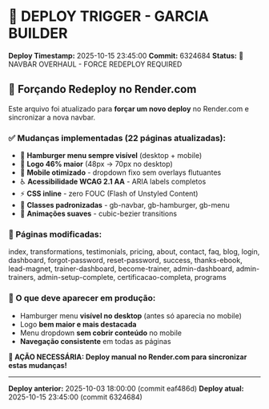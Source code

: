 # 🚀 DEPLOY TRIGGER - GARCIA BUILDER

**Deploy Timestamp:** 2025-10-15 23:45:00
**Commit:** 6324684
**Status:** 🔴 NAVBAR OVERHAUL - FORCE REDEPLOY REQUIRED

## 🔄 Forçando Redeploy no Render.com

Este arquivo foi atualizado para **forçar um novo deploy** no Render.com e sincronizar a nova navbar.

### ✅ Mudanças implementadas (22 páginas atualizadas):
- 🍔 **Hamburger menu sempre visível** (desktop + mobile)
- 🎯 **Logo 46% maior** (48px → 70px no desktop)
- 📱 **Mobile otimizado** - dropdown fixo sem overlays flutuantes
- ♿ **Acessibilidade WCAG 2.1 AA** - ARIA labels completos
- ⚡ **CSS inline** - zero FOUC (Flash of Unstyled Content)
- 🎨 **Classes padronizadas** - gb-navbar, gb-hamburger, gb-menu
- 🔄 **Animações suaves** - cubic-bezier transitions

### 📄 Páginas modificadas:
index, transformations, testimonials, pricing, about, contact, faq, blog, login, dashboard, forgot-password, reset-password, success, thanks-ebook, lead-magnet, trainer-dashboard, become-trainer, admin-dashboard, admin-trainers, admin-setup-complete, certificacao-completa, programs

### 🎯 O que deve aparecer em produção:
- Hamburger menu **visível no desktop** (antes só aparecia no mobile)
- Logo **bem maior e mais destacada**
- Menu dropdown **sem cobrir conteúdo** no mobile
- **Navegação consistente** em todas as páginas

**🚨 AÇÃO NECESSÁRIA: Deploy manual no Render.com para sincronizar estas mudanças!**

---

**Deploy anterior:** 2025-10-03 18:00:00 (commit eaf486d)
**Deploy atual:** 2025-10-15 23:45:00 (commit 6324684)
